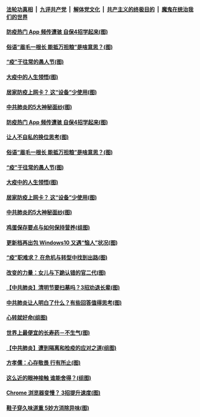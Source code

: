 ####  [法轮功真相](../../../../basic/blob/master/README.md?t=04012230) &nbsp;|&nbsp; [九评共产党](../../../../9ping.md/blob/master/README.md?t=04012230) &nbsp;|&nbsp; [解体党文化](../../../../jtdwh.md/blob/master/README.md?t=04012230)  &nbsp;|&nbsp; [共产主义的终极目的](../../../../gczydzjmd.md/blob/master/README.md?t=04012230) &nbsp;|&nbsp; [魔鬼在统治我们的世界](../../../../mgztzwmdsj.md/blob/master/README.md?t=04012230) 

#### [防疫热门 App 频传遭骇 自保4招学起来(图)](../pages/p8/928241.md?t=04012230) 

#### [俗语“眉毛一根长 能抵万担粮”是啥意思？(图)](../pages/p8/928233.md?t=04012230) 

#### [“疫”于往常的愚人节(图)](../pages/p8/928166.md?t=04012230) 

#### [大疫中的人生领悟(图)](../pages/p8/928126.md?t=04012230) 

#### [居家防疫上网卡？ 这“设备”少使用(图)](../pages/p8/928121.md?t=04012230) 

#### [中共肺炎的5大神秘面纱(图)](../pages/p8/928093.md?t=04012230) 

#### [防疫热门 App 频传遭骇 自保4招学起来(图)](../pages/p8/928241.md?t=04012230) 

#### [让人不自私的换位思考(图)](../pages/p8/928201.md?t=04012230) 

#### [俗语“眉毛一根长 能抵万担粮”是啥意思？(图)](../pages/p8/928233.md?t=04012230) 

#### [“疫”于往常的愚人节(图)](../pages/p8/928166.md?t=04012230) 

#### [大疫中的人生领悟(图)](../pages/p8/928126.md?t=04012230) 

#### [居家防疫上网卡？ 这“设备”少使用(图)](../pages/p8/928121.md?t=04012230) 

#### [中共肺炎的5大神秘面纱(图)](../pages/p8/928093.md?t=04012230) 

#### [鸡蛋保存要点与如何保持营养(组图)](../pages/p8/927626.md?t=04012230) 

#### [更新档再出包 Windows10 又遇“恼人”状况(图)](../pages/p8/928027.md?t=04012230) 

#### [“疫”职难求？ 在危机与转型中找到出路(图)](../pages/p8/928006.md?t=04012230) 

#### [改变的力量：女儿与下跪认错的官二代(图)](../pages/p8/924925.md?t=04012230) 

#### [【中共肺炎】清明节要扫墓吗？3招劝退长辈(图)](../pages/p8/927615.md?t=04012230) 

#### [中共肺炎让人明白了什么？有些回答值得思考(图)](../pages/p8/927992.md?t=04012230) 

#### [心转就好命(组图)](../pages/p8/927836.md?t=04012230) 

#### [世界上最便宜的长寿药－不生气(图)](../pages/p8/927604.md?t=04012230) 

#### [【中共肺炎】遭到隔离和检疫的应对之道(组图)](../pages/p8/927827.md?t=04012230) 

#### [方孝儒：心存敬畏 行有所止(图)](../pages/p8/927618.md?t=04012230) 

#### [这么近的眼神接触 谁能舍得？(组图)](../pages/p8/927825.md?t=04012230) 

#### [Chrome 浏览器变慢？ 3招提升速度(图)](../pages/p8/927824.md?t=04012230) 

#### [鞋子穿久味道重 5妙方消除异味(图)](../pages/p8/927774.md?t=04012230) 

